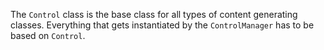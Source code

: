 The `Control` class is the base class for all types of content generating classes. Everything that gets instantiated by the `ControlManager` has to be based on `Control`.